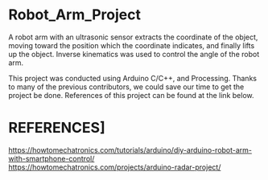 # Robot_Arm_Project
A robot arm with an ultrasonic sensor extracts the coordinate of the object, 
moving toward the position which the coordinate indicates, and finally lifts up the object.
Inverse kinematics was used to control the angle of the robot arm. 

This project was conducted using Arduino C/C++, and Processing. 
Thanks to many of the previous contributors, we could save our time to get the project be done.
References of this project can be found at the link below.

# REFERENCES]
https://howtomechatronics.com/tutorials/arduino/diy-arduino-robot-arm-with-smartphone-control/
https://howtomechatronics.com/projects/arduino-radar-project/
